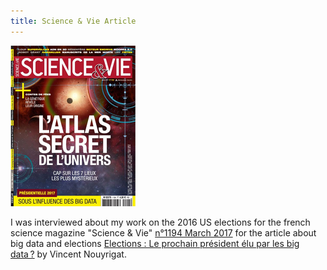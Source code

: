 ```yaml
---
title: Science & Vie Article
---
```

![Science & Vie No 1194](/assets/images/scienceetvie.png "Science & Vie No 1194") 

I was interviewed about my work on the 2016 US elections for the french science magazine "Science & Vie" [n°1194 March 2017](https://www.science-et-vie.com/le-magazine/au-sommaire-de-science-vie-n1194-7844) for the article about big data and elections
[Elections : Le prochain président élu par les big data ?](https://archive.org/stream/ScienceVieNo.1194-Mars2017#page/n33) by Vincent Nouyrigat.
